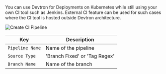 You can use Devtron for Deployments on Kubernetes while still using your own CI tool such as Jenkins. External CI feature can be used for such cases where 
the CI tool is hosted outside Devtron architecture.

![Create CI Pipeline](/external_ci.jpg "External CI Pipeline")

Key | Description
-----|-----
`Pipeline Name` | Name of the pipeline
`Source Type`   | 'Branch Fixed' or 'Tag Regex'
`Branch Name` | Name of the branch



